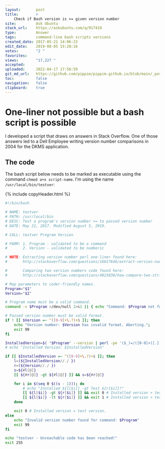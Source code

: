 ```yaml
---
layout:       post
title:        >
    Check if Bash version is >= given version number
site:         Ask Ubuntu
stack_url:    https://askubuntu.com/q/917419
type:         Answer
tags:         command-line bash scripts versions
created_date: 2017-05-21 14:06:23
edit_date:    2019-08-05 15:28:16
votes:        "2 "
favorites:    
views:        "17,227 "
accepted:     
uploaded:     2022-04-17 17:56:59
git_md_url:   https://github.com/pippim/pippim.github.io/blob/main/_posts/2017/2017-05-21-Check-if-Bash-version-is-__-given-version-number.md
toc:          false
navigation:   false
clipboard:    true
---
```


# One-liner not possible but a bash script is possible

I developed a script that draws on answers in Stack Overflow. One of those answers led to a Dell Employee writing version number comparisons in 2004 for the DKMS application.


## The code

The bash script below needs to be marked as executable using the command `chmod a+x script-name`. I'm using the name `/usr/local/bin/testver`:



{% include copyHeader.html %}
``` bash
#!/bin/bash

# NAME: testver
# PATH: /usr/local/bin
# DESC: Test a program's version number >= to passed version number
# DATE: May 21, 2017. Modified August 5, 2019.

# CALL: testver Program Version

# PARM: 1. Program - validated to be a command
#       2. Version - validated to be numberic

# NOTE: Extracting version number perl one-liner found here:
#       http://stackoverflow.com/questions/16817646/extract-version-number-from-a-string

#       Comparing two version numbers code found here:
#       http://stackoverflow.com/questions/4023830/how-compare-two-strings-in-dot-separated-version-format-in-bash

# Map parameters to coder-friendly names.
Program="$1"
Version="$2"

# Program name must be a valid command.
command -v $Program >/dev/null 2>&1 || { echo "Command: $Program not found. Check spelling."; exit 99; }

# Passed version number must be valid format.
if ! [[ $Version =~ ^([0-9]+\.?)+$ ]]; then
    echo "Version number: $Version has invalid format. Aborting.";
    exit 99
fi

InstalledVersion=$( "$Program" --version | perl -pe '($_)=/([0-9]+([.][0-9]+)+)/' )
# echo "Installed Version: $InstalledVersion"

if [[ $InstalledVersion =~ ^([0-9]+\.?)+$ ]]; then
    l=(${InstalledVersion//./ })
    r=(${Version//./ })
    s=${#l[@]}
    [[ ${#r[@]} -gt ${#l[@]} ]] && s=${#r[@]}

    for i in $(seq 0 $((s - 1))); do
        # echo "Installed ${l[$i]} -gt Test ${r[$i]}?"
        [[ ${l[$i]} -gt ${r[$i]} ]] && exit 0 # Installed version > test version.
        [[ ${l[$i]} -lt ${r[$i]} ]] && exit 1 # Installed version < test version.
    done

    exit 0 # Installed version = test version.
else
    echo "Invalid version number found for command: $Program"
    exit 99
fi

echo "testver - Unreachable code has been reached!"
exit 255
```


